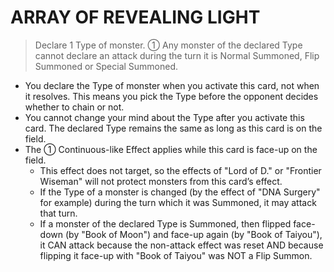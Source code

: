 
# ARRAY OF REVEALING LIGHT  
> Declare 1 Type of monster. ① Any monster of the declared Type cannot declare an attack during the turn it is Normal Summoned, Flip Summoned or Special Summoned.

*   You declare the Type of monster when you activate this card, not when it resolves. This means you pick the Type before the opponent decides whether to chain or not.
*   You cannot change your mind about the Type after you activate this card. The declared Type remains the same as long as this card is on the field.
*   The ① Continuous-like Effect applies while this card is face-up on the field.
    *   This effect does not target, so the effects of "Lord of D." or "Frontier Wiseman" will not protect monsters from this card’s effect.
    *   If the Type of a monster is changed (by the effect of "DNA Surgery" for example) during the turn which it was Summoned, it may attack that turn.
    *   If a monster of the declared Type is Summoned, then flipped face-down (by "Book of Moon") and face-up again (by "Book of Taiyou"), it CAN attack because the non-attack effect was reset AND because flipping it face-up with "Book of Taiyou" was NOT a Flip Summon.

  